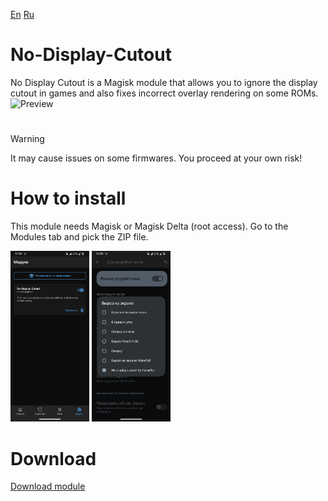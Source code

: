 [En](https://github.com/Parad1st/No-Display-Cutout/blob/main/README.md) [Ru](https://github.com/Parad1st/No-Display-Cutout/blob/main/README-ru.md)
# No-Display-Cutout
No Display Cutout is a Magisk module that allows you to ignore the display cutout in games and also fixes incorrect overlay rendering on some ROMs.
![Preview](https://raw.githubusercontent.com/Parad1st/No-Display-Cutout/refs/heads/main/GitHub/Images/Preview.png)

#
> [!WARNING]  
> It may cause issues on some firmwares. You proceed at your own risk!

# How to install
This module needs Magisk or Magisk Delta (root access). Go to the Modules tab and pick the ZIP file.
<p float="left">
  <img src="https://raw.githubusercontent.com/Parad1st/No-Display-Cutout/refs/heads/main/GitHub/Images/Module%20tab.jpg" width=25% height=25%>
  <img src="https://github.com/Parad1st/No-Display-Cutout/blob/main/GitHub/Images/Dev%20Settings.jpg" width=25% height=25%>
</p>

# Download
[Download module](https://github.com/Parad1st/No-Display-Cutout/releases)
